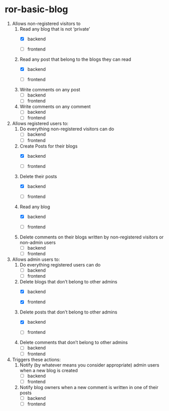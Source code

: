 # ror-basic-blog

1. Allows non-registered visitors to
   1. Read any blog that is not ‘private’
      - [X] backend
      
      - [ ] frontend
   1. Read any post that belong to the blogs they can read
      - [X] backend
      
      - [ ] frontend
   1. Write comments on any post
      - [ ] backend
      - [ ] frontend
   1. Write comments on any comment
      - [ ] backend
      - [ ] frontend

1. Allows registered users to:
   1. Do everything non-registered visitors can do
      - [ ] backend
      - [ ] frontend
   1. Create Posts for their blogs
      - [X] backend
      
      - [ ] frontend
   1. Delete their posts
      - [X] backend
      
      - [ ] frontend
   1. Read any blog
      - [X] backend
      
      - [ ] frontend
   1. Delete comments on their blogs written by non-registered visitors or non-admin users
      - [ ] backend
      - [ ] frontend

1. Allows admin users to:
   1. Do everything registered users can do
      - [ ] backend
      - [ ] frontend
   1. Delete blogs that don’t belong to other admins
      - [X] backend 
      
      - [X] frontend
   1. Delete posts that don’t belong to other admins
      - [X] backend
      
      - [ ] frontend
   1. Delete comments that don’t belong to other admins
      - [ ] backend
      - [ ] frontend

1. Triggers these actions:
   1. Notify (by whatever means you consider appropriate) admin users when a new blog is created
      - [ ] backend
      - [ ] frontend
   1. Notify blog owners when a new comment is written in one of their posts
      - [ ] backend
      - [ ] frontend
